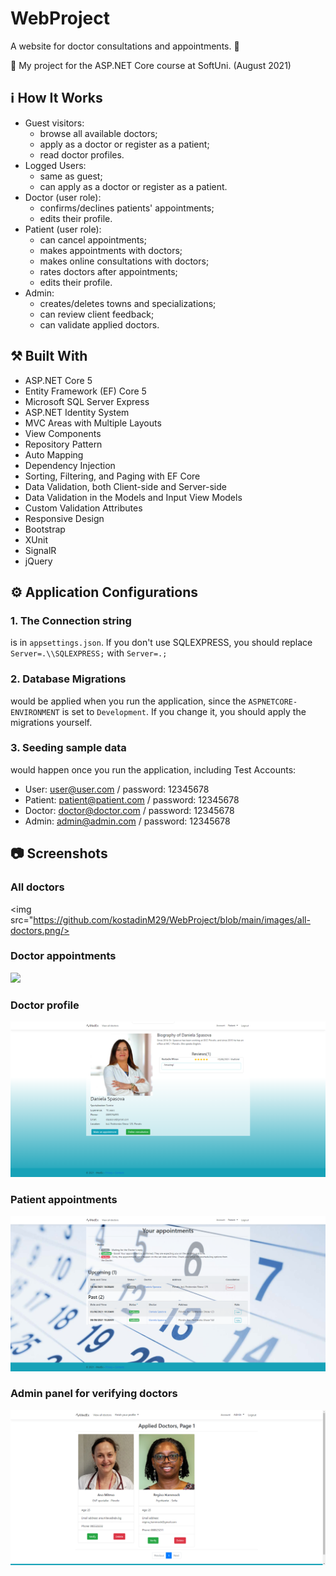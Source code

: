 # WebProject

A website for doctor consultations and appointments.  :calendar:

:dart:  My project for the ASP.NET Core course at SoftUni. (August 2021) 



## :information_source: How It Works

- Guest visitors: 
  - browse all available doctors;
  - apply as a doctor or register as a patient;
  - read doctor profiles.
- Logged Users:
  - same as guest;
  - can apply as a doctor or register as a patient.
- Doctor (user role):
  - confirms/declines patients' appointments; 
  - edits their profile.
- Patient (user role):
  - can cancel appointments;
  - makes appointments with doctors;
  - makes online consultations with doctors;
  - rates doctors after appointments;
  - edits their profile.
- Admin:
  - creates/deletes towns and specializations; 
  - can review client feedback;
  - can validate applied doctors.

## :hammer_and_pick: Built With

- ASP.NET Core 5
- Entity Framework (EF) Core 5
- Microsoft SQL Server Express
- ASP.NET Identity System
- MVC Areas with Multiple Layouts
- View Components
- Repository Pattern
- Auto Мapping
- Dependency Injection
- Sorting, Filtering, and Paging with EF Core
- Data Validation, both Client-side and Server-side
- Data Validation in the Models and Input View Models
- Custom Validation Attributes
- Responsive Design
- Bootstrap
- XUnit
- SignalR
- jQuery

## :gear: Application Configurations

### 1. The Connection string 
is in `appsettings.json`. If you don't use SQLEXPRESS, you should replace `Server=.\\SQLEXPRESS;` with `Server=.;`

### 2. Database Migrations 
would be applied when you run the application, since the `ASPNETCORE-ENVIRONMENT` is set to `Development`. If you change it, you should apply the migrations yourself.

### 3. Seeding sample data
would happen once you run the application, including Test Accounts:
  - User: user@user.com / password: 12345678
  - Patient: patient@patient.com / password: 12345678
  - Doctor: doctor@doctor.com / password: 12345678
  - Admin: admin@admin.com / password: 12345678
 
 
## :camera: Screenshots

### All doctors
<img src="https://github.com/kostadinM29/WebProject/blob/main/images/all-doctors.png/>

### Doctor appointments
<img src="https://github.com/kostadinM29/WebProject/blob/main/images/doctor-appointments.png"/>

### Doctor profile
<img src="https://github.com/kostadinM29/WebProject/blob/main/images/doctor-profile.png"/>

### Patient appointments
<img src="https://github.com/kostadinM29/WebProject/blob/main/images/patient-appointments.png"/>

### Admin panel for verifying doctors
<img src="https://github.com/kostadinM29/WebProject/blob/main/images/applied-doctors.png"/>